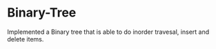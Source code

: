 # Binary-Tree
Implemented a Binary tree that is able to do inorder travesal, insert and delete items.
